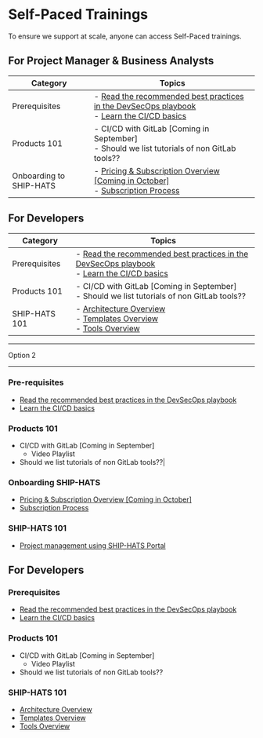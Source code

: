 # Self-Paced Trainings

To ensure we support at scale, anyone can access Self-Paced trainings. 

## For Project Manager & Business Analysts

|Category|Topics|
|---|---|
|Prerequisites|- [Read the recommended best practices in the DevSecOps playbook](https://docs.developer.tech.gov.sg/docs/devsecops-playbook/)<br>- [Learn the CI/CD basics]()|
|Products 101|- CI/CD with GitLab [Coming in September]<br>- Should we list tutorials of non GitLab tools??
|Onboarding to SHIP-HATS|- [Pricing & Subscription Overview [Coming in October]]()<br>- [Subscription Process](subscription) 

## For Developers

|Category|Topics|
|---|---|
|Prerequisites|- [Read the recommended best practices in the DevSecOps playbook](https://docs.developer.tech.gov.sg/docs/devsecops-playbook/)<br>- [Learn the CI/CD basics]()|
|Products 101|- CI/CD with GitLab [Coming in September]<br>- Should we list tutorials of non GitLab tools??
|SHIP-HATS 101|- [Architecture Overview](architecture)<br>- [Templates Overview](templates)<br>- [Tools Overview]()

---
Option 2

---

### Pre-requisites

- [Read the recommended best practices in the DevSecOps playbook](https://docs.developer.tech.gov.sg/docs/devsecops-playbook/)
- [Learn the CI/CD basics]()

<!--
|Pre-requisites||
|---|---|
[DevSecOps](https://docs.developer.tech.gov.sg/docs/devsecops-playbook/) – read the recommended best practices in the playbook|Tech Doc
CI/CD basics|Self-learn
-->

### Products 101
- CI/CD with GitLab [Coming in September]
    - Video Playlist
- Should we list tutorials of non GitLab tools??|

<!--
|Products 101||
|---|---|
CI/CD with GitLab [Coming in September]|Video Playlist
Should we list tutorials of non GitLab tools??|
-->
 

### Onboarding SHIP-HATS

- [Pricing & Subscription Overview [Coming in October]]()
- [Subscription Process](subscription) 

<!--
|Onboarding SHIP-HATS||
|---|---|
Pricing & Subscription Overview [Coming in October]|Video
Subscription Process |Tech Doc
-->

### SHIP-HATS 101

- [Project management using SHIP-HATS Portal]()

<!--
|SHIP-HATS 101||
|---|---|
Project management using SHIP-HATS Portal|Tech Doc
-->


## For Developers

### Prerequisites

- [Read the recommended best practices in the DevSecOps playbook](https://docs.developer.tech.gov.sg/docs/devsecops-playbook/)
- [Learn the CI/CD basics]()

### Products 101

- CI/CD with GitLab [Coming in September]
    - Video Playlist
- Should we list tutorials of non GitLab tools??
 

### SHIP-HATS 101

- [Architecture Overview](architecture)
- [Templates Overview](templates)
- [Tools Overview]()


<!--
|Topic|Resources|
|---|---|
Architecture Overview | Tech Doc
Templates Overview |Tech Doc
Tools Overview|Tech Doc
-->